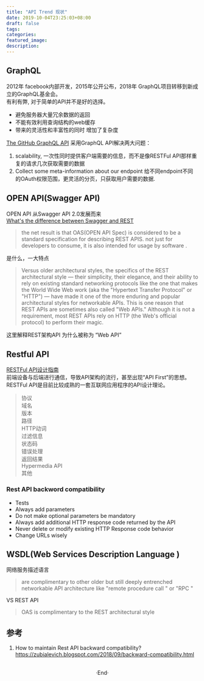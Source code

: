 ```yaml
---
title: "API Trend 现状"
date: 2019-10-04T23:25:03+08:00
draft: false
tags: 
categories: 
featured_image: 
description: 
---
```

## GraphQL
2012年 facebook内部开发，2015年公开公布，2018年 GraphQL项目转移到新成立的GraphQL基金会。   
有利有弊, 对于简单的API并不是好的选择。

- 避免服务器大量冗余数据的返回
- 不能有效利用查询结构的web缓存
- 带来的灵活性和丰富性的同时 增加了复杂度

[The GitHub GraphQL API](https://github.blog/2016-09-14-the-github-graphql-api/) 采用GraphQL API解决两大问题：   

1. scalability, 一次性同时提供客户端需要的信息，而不是像RESTFul API那样重复的请求几次获取需要的数据
2. Collect some meta-information about our endpoint  给不同endpoint不同的OAuth权限范围，更灵活的分页，只获取用户需要的数据.  

## OPEN API(Swagger API)
OPEN API 从Swagger API 2.0发展而来   
[What's the difference between Swagger and REST](https://www.programmableweb.com/news/whats-difference-between-rest-and-swagger/analysis/2018/08/06)  

> the net result is that OAS(OPEN API Spec) is considered to be a standard specification  for describing REST APIS. not just for developers to consume, it is also intended for usage by software . 

是什么，一大特点  

> Versus older architectural styles, the specifics of the REST architectural style — their simplicity, their elegance, and their ability to rely on existing standard networking protocols like the one that makes the World Wide Web work (aka the "Hypertext Transfer Protocol" or "HTTP") — have made it one of the more enduring and popular architectural styles for networkable APIs. This is one reason that REST APIs are sometimes also called "Web APIs." Although it is not a requirement, most REST APIs rely on HTTP (the Web's official protocol) to perform their magic.

这里解释REST架构API 为什么被称为 “Web API”  

## Restful API
[RESTFul API设计指南](http://www.ruanyifeng.com/blog/2014/05/restful_api.html)  
前端设备与后端进行通信，导致API架构的流行，甚至出现“API First”的思想。  
RESTFul API是目前比较成熟的一套互联网应用程序的API设计理论。

> 协议  
域名  
版本  
路径  
HTTP动词  
过滤信息  
状态码  
错误处理  
返回结果  
Hypermedia API  
其他  

### Rest API backword compatibility 

- Tests 
- Always add parameters
- Do not make optional parameters be mandatory
- Always add additional HTTP response code returned by the API
- Never delete or modify existing HTTP Response code behavior
- Change URLs wisely

## WSDL(Web Services Description Language )
网络服务描述语言  

> are complimentary to other older but still deeply entrenched networkable API architecture like "remote procedure call " or  "RPC "

 VS REST API

 > OAS is complimentary to the REST architectural style  



## 参考

1. How to maintain Rest API backward compatibility? 
  https://zubialevich.blogspot.com/2018/09/backward-compatibility.html 



<br>

<center>  ·End·  </center>
